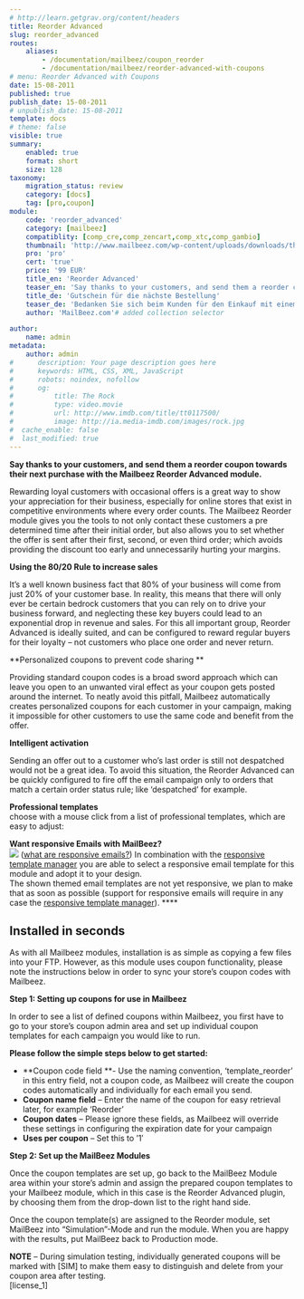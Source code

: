 ```yaml
---
# http://learn.getgrav.org/content/headers
title: Reorder Advanced
slug: reorder_advanced
routes:
    aliases:
        - /documentation/mailbeez/coupon_reorder
        - /documentation/mailbeez/reorder-advanced-with-coupons
# menu: Reorder Advanced with Coupons
date: 15-08-2011
published: true
publish_date: 15-08-2011
# unpublish_date: 15-08-2011
template: docs
# theme: false
visible: true
summary:
    enabled: true
    format: short
    size: 128
taxonomy:
    migration_status: review
    category: [docs]
    tag: [pro,coupon]
module:
    code: 'reorder_advanced'
    category: [mailbeez]
    compatiblity: [comp_cre,comp_zencart,comp_xtc,comp_gambio]
    thumbnail: 'http://www.mailbeez.com/wp-content/uploads/downloads/thumbnails/2011/10/coupon_32.png'
    pro: 'pro'
    cert: 'true'
    price: '99 EUR'
    title_en: 'Reorder Advanced'
    teaser_en: 'Say thanks to your customers, and send them a reorder coupon towards their next purchase'
    title_de: 'Gutschein für die nächste Bestellung'
    teaser_de: 'Bedanken Sie sich beim Kunden für den Einkauf mit einem Gutschein für die nächste Bestellung'
    author: 'MailBeez.com'# added collection selector

author:
    name: admin
metadata:
    author: admin
#      description: Your page description goes here
#      keywords: HTML, CSS, XML, JavaScript
#      robots: noindex, nofollow
#      og:
#          title: The Rock
#          type: video.movie
#          url: http://www.imdb.com/title/tt0117500/
#          image: http://ia.media-imdb.com/images/rock.jpg
#  cache_enable: false
#  last_modified: true
---
```


**Say thanks to your customers, and send them a reorder coupon towards their next purchase with the Mailbeez Reorder Advanced module.**

Rewarding loyal customers with occasional offers is a great way to show your appreciation for their business, especially for online stores that exist in competitive environments where every order counts. The Mailbeez Reorder module gives you the tools to not only contact these customers a pre determined time after their initial order, but also allows you to set whether the offer is sent after their first, second, or even third order; which avoids providing the discount too early and unnecessarily hurting your margins.

**Using the 80/20 Rule to increase sales**

It’s a well known business fact that 80% of your business will come from just 20% of your customer base. In reality, this means that there will only ever be certain bedrock customers that you can rely on to drive your business forward, and neglecting these key buyers could lead to an exponential drop in revenue and sales. For this all important group, Reorder Advanced is ideally suited, and can be configured to reward regular buyers for their loyalty – not customers who place one order and never return.

**Personalized coupons to prevent code sharing **

Providing standard coupon codes is a broad sword approach which can leave you open to an unwanted viral effect as your coupon gets posted around the internet. To neatly avoid this pitfall, Mailbeez automatically creates personalized coupons for each customer in your campaign, making it impossible for other customers to use the same code and benefit from the offer.

**Intelligent activation**

Sending an offer out to a customer who’s last order is still not despatched would not be a great idea. To avoid this situation, the Reorder Advanced can be quickly configured to fire off the email campaign only to orders that match a certain order status rule; like ‘despatched’ for example.

**Professional templates**  
 choose with a mouse click from a list of professional templates, which are easy to adjust:

**Want responsive Emails with MailBeez?**  
![](http://www.mailbeez.com/images/responsive.png) ([what are responsive emails?](/documentation/responsive-emails/)) In combination with the [responsive template manager](/documentation/mailbeez/config_tmplmngr) you are able to select a responsive email template for this module and adopt it to your design.   
The shown themed email templates are not yet responsive, we plan to make that as soon as possible (support for responsive emails will require in any case the [responsive template manager](/documentation/mailbeez/config_tmplmngr)). ****


## **Installed in seconds**  
  


As with all Mailbeez modules, installation is as simple as copying a few files into your FTP. However, as this module uses coupon functionality, please note the instructions below in order to sync your store’s coupon codes with Mailbeez.

**Step 1: Setting up coupons for use in Mailbeez**

In order to see a list of defined coupons within Mailbeez, you first have to go to your store’s coupon admin area and set up individual coupon templates for each campaign you would like to run.

**Please follow the simple steps below to get started:**

- **Coupon code field **- Use the naming convention, ‘template\_reorder’ in this entry field, not a coupon code, as Mailbeez will create the coupon codes automatically and individually for each email you send.
- **Coupon name field** – Enter the name of the coupon for easy retrieval later, for example ‘Reorder’
- **Coupon dates** – Please ignore these fields, as Mailbeez will override these settings in configuring the expiration date for your campaign
- **Uses per coupon** – Set this to ’1′

**Step 2: Set up the MailBeez Modules**

Once the coupon templates are set up, go back to the MailBeez Module area within your store’s admin and assign the prepared coupon templates to your Mailbeez module, which in this case is the Reorder Advanced plugin, by choosing them from the drop-down list to the right hand side.

Once the coupon template(s) are assigned to the Reorder module, set MailBeez into “Simulation”-Mode and run the module. When you are happy with the results, put MailBeez back to Production mode.

**NOTE** – During simulation testing, individually generated coupons will be marked with [SIM] to make them easy to distinguish and delete from your coupon area after testing.  
 [license\_1]
